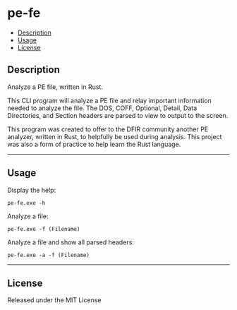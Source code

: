 # pe-fe

- [Description](#description)
- [Usage](#usage)
- [License](#license)

## Description

Analyze a PE file, written in Rust.

This CLI program will analyze a PE file and relay important information needed to analyze the file. The DOS, COFF, Optional, Detail, Data Directories, and Section headers are parsed to view to output to the screen.

This program was created to offer to the DFIR community another PE analyzer, written in Rust, to helpfully be used during analysis.  This project was also a form of practice to help learn the Rust language.


---
## Usage

Display the help:
```
pe-fe.exe -h
```
Analyze a file:
```
pe-fe.exe -f (Filename)
```
Analyze a file and show all parsed headers:
```
pe-fe.exe -a -f (Filename)
```

---
## License

Released under the MIT License